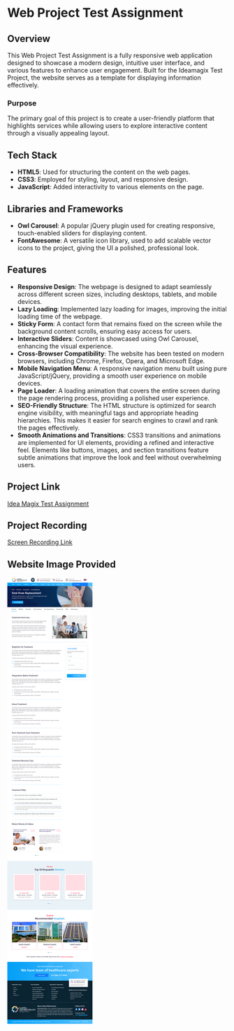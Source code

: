 # Web Project Test Assignment

## Overview
This Web Project Test Assignment is a fully responsive web application designed to showcase a modern design, intuitive user interface, and various features to enhance user engagement. Built for the Ideamagix Test Project, the website serves as a template for displaying information effectively.

### Purpose
The primary goal of this project is to create a user-friendly platform that highlights services while allowing users to explore interactive content through a visually appealing layout.

## Tech Stack
- **HTML5**: Used for structuring the content on the web pages.
- **CSS3**: Employed for styling, layout, and responsive design.
- **JavaScript**: Added interactivity to various elements on the page.

## Libraries and Frameworks
- **Owl Carousel**: A popular jQuery plugin used for creating responsive, touch-enabled sliders for displaying content.
- **FontAwesome**: A versatile icon library, used to add scalable vector icons to the project, giving the UI a polished, professional look.

## Features
- **Responsive Design**: The webpage is designed to adapt seamlessly across different screen sizes, including desktops, tablets, and mobile devices.
- **Lazy Loading**: Implemented lazy loading for images, improving the initial loading time of the webpage.
- **Sticky Form**: A contact form that remains fixed on the screen while the background content scrolls, ensuring easy access for users.
- **Interactive Sliders**: Content is showcased using Owl Carousel, enhancing the visual experience.
- **Cross-Browser Compatibility**: The website has been tested on modern browsers, including Chrome, Firefox, Opera, and Microsoft Edge.
- **Mobile Navigation Menu**: A responsive navigation menu built using pure JavaScript/jQuery, providing a smooth user experience on mobile devices.
- **Page Loader**: A loading animation that covers the entire screen during the page rendering process, providing a polished user experience.
- **SEO-Friendly Structure**: The HTML structure is optimized for search engine visibility, with meaningful tags and appropriate heading hierarchies. This makes it easier for search engines to crawl and rank the pages effectively.
- **Smooth Animations and Transitions**: CSS3 transitions and animations are implemented for UI elements, providing a refined and interactive feel. Elements like buttons, images, and section transitions feature subtle animations that improve the look and feel without overwhelming users.

## Project Link
[Idea Magix Test Assignment](https://sulajtestassignment.netlify.app)

## Project Recording
[Screen Recording Link](https://drive.google.com/drive/folders/1iXsTMMpVCrPDNt57rPgyiE0BCpk-FFte?usp=sharing)

## Website Image Provided
<img src="./Front end.png" alt="Webite Img">
